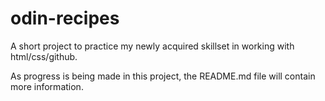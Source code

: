 # odin-recipes
A short project to practice my newly acquired skillset in working 
with html/css/github.

As progress is being made in this project, the README.md file
will contain more information.